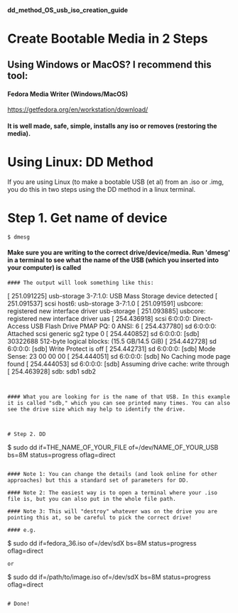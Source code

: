 #### dd_method_OS_usb_iso_creation_guide
# Create Bootable Media in 2 Steps 

## Using Windows or MacOS? I recommend this tool:

#### Fedora Media Writer (Windows/MacOS)
https://getfedora.org/en/workstation/download/

#### It is well made, safe, simple, installs any iso or removes (restoring the media). 


# Using Linux: DD Method
If you are using Linux (to make a bootable USB (et al) from an .iso or .img, you do this in two steps using the DD method in a linux terminal. 


# Step 1. Get name of device

```
$ dmesg
```

#### Make sure you are writing to the correct drive/device/media. Run 'dmesg' in a terminal to see what the name of the USB (which you inserted into your computer) is called




```
#### The output will look something like this:
```
[  251.091225] usb-storage 3-7:1.0: USB Mass Storage device detected
[  251.091537] scsi host6: usb-storage 3-7:1.0
[  251.091591] usbcore: registered new interface driver usb-storage
[  251.093885] usbcore: registered new interface driver uas
[  254.436918] scsi 6:0:0:0: Direct-Access              USB Flash Drive  PMAP PQ: 0 ANSI: 6
[  254.437780] sd 6:0:0:0: Attached scsi generic sg2 type 0
[  254.440852] sd 6:0:0:0: [sdb] 30322688 512-byte logical blocks: (15.5 GB/14.5 GiB)
[  254.442728] sd 6:0:0:0: [sdb] Write Protect is off
[  254.442731] sd 6:0:0:0: [sdb] Mode Sense: 23 00 00 00
[  254.444051] sd 6:0:0:0: [sdb] No Caching mode page found
[  254.444053] sd 6:0:0:0: [sdb] Assuming drive cache: write through
[  254.463928]  sdb: sdb1 sdb2
```


#### What you are looking for is the name of that USB. In this example it is called "sdb," which you can see printed many times. You can also see the drive size which may help to identify the drive.



# Step 2. DD

```
$ sudo dd if=THE_NAME_OF_YOUR_FILE of=/dev/NAME_OF_YOUR_USB bs=8M status=progress oflag=direct
```

#### Note 1: You can change the details (and look online for other approaches) but this a standard set of parameters for DD.

#### Note 2: The easiest way is to open a terminal where your .iso file is, but you can also put in the whole file path.

#### Note 3: This will "destroy" whatever was on the drive you are pointing this at, so be careful to pick the correct drive! 

#### e.g.

```
$ sudo dd if=fedora_36.iso of=/dev/sdX bs=8M status=progress oflag=direct
```
or
```
$ sudo dd if=/path/to/image.iso of=/dev/sdX bs=8M status=progress oflag=direct

```

# Done!

